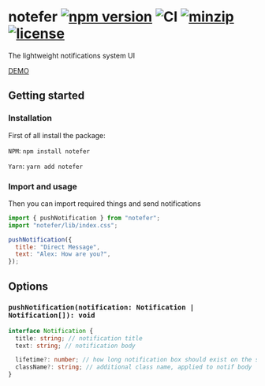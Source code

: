# notefer [![npm version](https://badgen.net/npm/v/notefer)](https://www.npmjs.com/package/notefer) ![CI](https://github.com/Saionaro/notefer/workflows/CI/badge.svg?branch=master) [![minzip](https://badgen.net/bundlephobia/minzip/notefer)](https://bundlephobia.com/result?p=notefer) [![license](https://badgen.net/github/license/micromatch/micromatch)]()

The lightweight notifications system UI

[DEMO](https://saionaro.github.io/notefer/)

## Getting started

### Installation

First of all install the package:

`NPM`: `npm install notefer`

`Yarn`: `yarn add notefer`

### Import and usage

Then you can import required things and send notifications

```js
import { pushNotification } from "notefer";
import "notefer/lib/index.css";

pushNotification({
  title: "Direct Message",
  text: "Alex: How are you?",
});
```

## Options

### `pushNotification(notification: Notification | Notification[]): void`

```ts
interface Notification {
  title: string; // notification title
  text: string; // notification body

  lifetime?: number; // how long notification box should exist on the screen
  className?: string; // additional class name, applied to notif body
}
```
